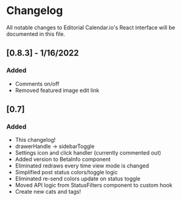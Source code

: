 # Changelog

All notable changes to Editorial Calendar.io's React interface will be documented in this file.

## [0.8.3] - 1/16/2022

### Added

- Comments on/off
- Removed featured image edit link

## [0.7]

### Added

- This changelog!
- drawerHandle -> sidebarToggle
- Settings icon and click handler (currently commented out)
- Added version to BetaInfo component
- Eliminated redraws every time view mode is changed
- Simplified post status colors/toggle logic
- Eliminated re-send colors update on status toggle
- Moved API logic from StatusFilters component to custom hook
- Create new cats and tags!